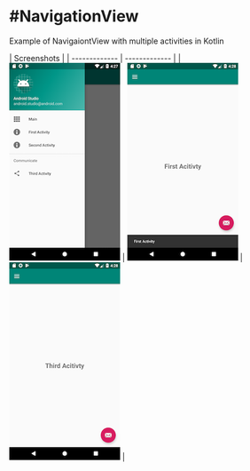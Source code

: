 # #NavigationView

Example of NavigaiontView with multiple activities in Kotlin

| Screenshots |
| ------------- | ------------- |
| ![image](https://github.com/ElyDantas/NavigationView/blob/master/screenshots/Screenshot_1.png)  | ![image](https://github.com/ElyDantas/NavigationView/blob/master/screenshots/Screenshot_2.png) | ![image](https://github.com/ElyDantas/NavigationView/blob/master/screenshots/Screenshot_3.png) |

